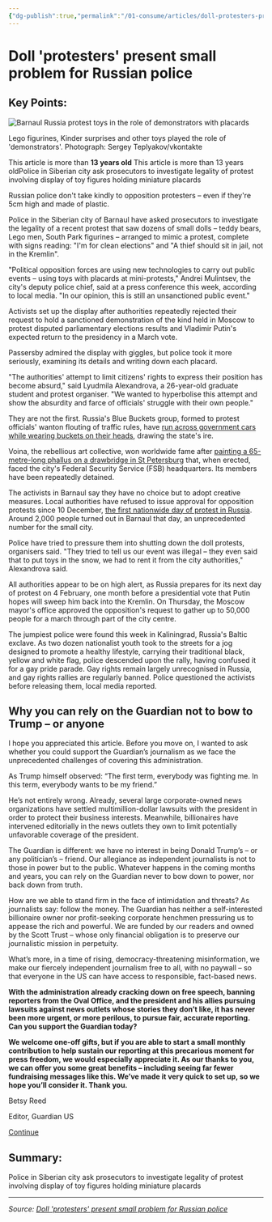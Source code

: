 ```yaml
---
{"dg-publish":true,"permalink":"/01-consume/articles/doll-protesters-present-small-problem-for-russian-police/","title":"Doll 'protesters' present small problem for Russian police"}
---
```



# Doll 'protesters' present small problem for Russian police

## Key Points:
![Barnaul Russia protest toys in the role of demonstrators with placards](https://i.guim.co.uk/img/static/sys-images/Guardian/Pix/pictures/2012/1/26/1327588618050/Barnaul-Russia-protest-to-006.jpg?width=465&dpr=1&s=none&crop=none)

Lego figurines, Kinder surprises and other toys played the role of 'demonstrators'. Photograph: Sergey Teplyakov/vkontakte

This article is more than **13 years old** This article is more than 13 years oldPolice in Siberian city ask prosecutors to investigate legality of protest involving display of toy figures holding miniature placards

Russian police don't take kindly to opposition protesters – even if they're 5cm high and made of plastic.

Police in the Siberian city of Barnaul have asked prosecutors to investigate the legality of a recent protest that saw dozens of small dolls – teddy bears, Lego men, South Park figurines – arranged to mimic a protest, complete with signs reading: "I'm for clean elections" and "A thief should sit in jail, not in the Kremlin".

"Political opposition forces are using new technologies to carry out public events – using toys with placards at mini-protests," Andrei Mulintsev, the city's deputy police chief, said at a press conference this week, according to local media. "In our opinion, this is still an unsanctioned public event."

Activists set up the display after authorities repeatedly rejected their request to hold a sanctioned demonstration of the kind held in Moscow to protest disputed parliamentary elections results and Vladimir Putin's expected return to the presidency in a March vote.

Passersby admired the display with giggles, but police took it more seriously, examining its details and writing down each placard.

"The authorities' attempt to limit citizens' rights to express their position has become absurd," said Lyudmila Alexandrova, a 26-year-old graduate student and protest organiser. "We wanted to hyperbolise this attempt and show the absurdity and farce of officials' struggle with their own people."

They are not the first. Russia's Blue Buckets group, formed to protest officials' wanton flouting of traffic rules, have [run across government cars while wearing buckets on their heads](https://www.theguardian.com/world/2010/may/28/russia-moscow-blue-buckets-cars), drawing the state's ire.

Voina, the rebellious art collective, won worldwide fame after [painting a 65-metre-long phallus on a drawbridge in St Petersburg](https://www.theguardian.com/world/2011/apr/08/voina-banksy-penis-prize) that, when erected, faced the city's Federal Security Service (FSB) headquarters. Its members have been repeatedly detained.

The activists in Barnaul say they have no choice but to adopt creative measures. Local authorities have refused to issue approval for opposition protests since 10 December, [the first nationwide day of protest in Russia](https://www.theguardian.com/world/2011/dec/10/russia-protests-election-vladimir-putin). Around 2,000 people turned out in Barnaul that day, an unprecedented number for the small city.

Police have tried to pressure them into shutting down the doll protests, organisers said. "They tried to tell us our event was illegal – they even said that to put toys in the snow, we had to rent it from the city authorities," Alexandrova said.

All authorities appear to be on high alert, as Russia prepares for its next day of protest on 4 February, one month before a presidential vote that Putin hopes will sweep him back into the Kremlin. On Thursday, the Moscow mayor's office approved the opposition's request to gather up to 50,000 people for a march through part of the city centre.

The jumpiest police were found this week in Kaliningrad, Russia's Baltic exclave. As two dozen nationalist youth took to the streets for a jog designed to promote a healthy lifestyle, carrying their traditional black, yellow and white flag, police descended upon the rally, having confused it for a gay pride parade. Gay rights remain largely unrecognised in Russia, and gay rights rallies are regularly banned. Police questioned the activists before releasing them, local media reported.

## Why you can rely on the Guardian not to bow to Trump – or anyone

I hope you appreciated this article. Before you move on, I wanted to ask whether you could support the Guardian’s journalism as we face the unprecedented challenges of covering this administration.

As Trump himself observed: “The first term, everybody was fighting me. In this term, everybody wants to be my friend.”

He’s not entirely wrong. Already, several large corporate-owned news organizations have settled multimillion-dollar lawsuits with the president in order to protect their business interests. Meanwhile, billionaires have intervened editorially in the news outlets they own to limit potentially unfavorable coverage of the president.

The Guardian is different: we have no interest in being Donald Trump’s – or any politician’s – friend. Our allegiance as independent journalists is not to those in power but to the public. Whatever happens in the coming months and years, you can rely on the Guardian never to bow down to power, nor back down from truth.

How are we able to stand firm in the face of intimidation and threats? As journalists say: follow the money. The Guardian has neither a self-interested billionaire owner nor profit-seeking corporate henchmen pressuring us to appease the rich and powerful. We are funded by our readers and owned by the Scott Trust – whose only financial obligation is to preserve our journalistic mission in perpetuity.

What’s more, in a time of rising, democracy-threatening misinformation, we make our fiercely independent journalism free to all, with no paywall – so that everyone in the US can have access to responsible, fact-based news.

**With the administration already cracking down on free speech, banning reporters from the Oval Office, and the president and his allies pursuing lawsuits against news outlets whose stories they don’t like, it has never been more urgent, or more perilous, to pursue fair, accurate reporting. Can you support the Guardian today?**

**We welcome one-off gifts, but if you are able to start a small monthly contribution to help sustain our reporting at this precarious moment for press freedom, we would especially appreciate it. As our thanks to you, we can offer you some great benefits – including seeing far fewer fundraising messages like this. We’ve made it very quick to set up, so we hope you’ll consider it. Thank you.**

Betsy Reed

Editor, Guardian US

[Continue](https://support.theguardian.com/us/contribute?product=SupporterPlus&ratePlan=Monthly&REFPVID=m98gi3u1jb82su9mxqzl&INTCMP=gdnwb_copts_memco_2025-04-03_BETSY_PRESS_FREEDOM_EPIC_ABTest__US_V1_PRESS_FREEDOM&acquisitionData=%7B%22source%22%3A%22GUARDIAN_WEB%22%2C%22componentId%22%3A%22gdnwb_copts_memco_2025-04-03_BETSY_PRESS_FREEDOM_EPIC_ABTest__US_V1_PRESS_FREEDOM%22%2C%22componentType%22%3A%22ACQUISITIONS_EPIC%22%2C%22campaignCode%22%3A%22gdnwb_copts_memco_2025-04-03_BETSY_PRESS_FREEDOM_EPIC_ABTest__US_V1_PRESS_FREEDOM%22%2C%22abTests%22%3A%5B%7B%22name%22%3A%222025-04-03_BETSY_PRESS_FREEDOM_EPIC_ABTest__US%22%2C%22variant%22%3A%22V1_PRESS_FREEDOM%22%7D%2C%7B%22name%22%3A%22SUPPORTER_AMOUNTS_EVERGREEN__US_REGION%22%2C%22variant%22%3A%22CONTROL%22%2C%22testType%22%3A%22AMOUNTS_TEST%22%7D%5D%2C%22referrerPageviewId%22%3A%22m98gi3u1jb82su9mxqzl%22%2C%22referrerUrl%22%3A%22https%3A%2F%2Fwww.theguardian.com%2Fworld%2F2012%2Fjan%2F26%2Fdoll-protesters-problem-russian-police%22%2C%22isRemote%22%3Atrue%7D&numArticles=2)

## Summary:
Police in Siberian city ask prosecutors to investigate legality of protest involving display of toy figures holding miniature placards

---

*Source: [Doll 'protesters' present small problem for Russian police](https://www.theguardian.com/world/2012/jan/26/doll-protesters-problem-russian-police)*
